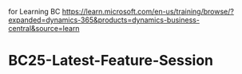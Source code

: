 for Learning BC https://learn.microsoft.com/en-us/training/browse/?expanded=dynamics-365&products=dynamics-business-central&source=learn
# BC25-Latest-Feature-Session